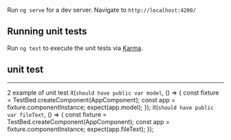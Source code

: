 
Run `ng serve` for a dev server. Navigate to `http://localhost:4200/`




## Running unit tests

Run `ng test` to execute the unit tests via [Karma](https://karma-runner.github.io).
 

## unit test
****
 2 example of unit test 
   it(`should have public var model`, () => {
     const fixture = TestBed.createComponent(AppComponent);
     const app = fixture.componentInstance;
     expect(app.model);
   });
   it(`should have public var fileText`, () => {
     const fixture = TestBed.createComponent(AppComponent);
     const app = fixture.componentInstance;
     expect(app.fileText);
   });

